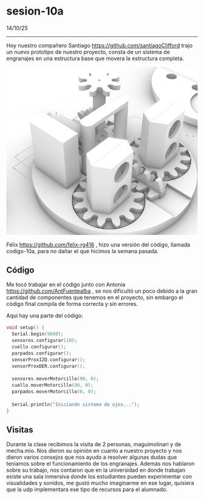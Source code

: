  # sesion-10a
14/10/25

---
Hoy nuestro compañero Santiago https://github.com/santiagoClifford trajo un nuevo prototipo de nuestro proyecto, consta de un sistema de engranajes en una estructura base que movera la estructura completa. 

![prototipo_3d](./imagenes/prototipo.webp)

Félix https://github.com/felix-rg416 , hizo una versión del código, llamada codigo-10a, para no dañar el que hicimos la semana pasada.

## Código 
Me tocó trabajar en el código junto con Antonia https://github.com/AntFuentealba , se nos dificultó un poco debido a la gran cantidad de componentes que tenemos en el proyecto, sin embargo el código final compila de forma correcta y sin errores.

Aquí hay una parte del código:

```cpp
void setup() {
  Serial.begin(9600);
  sensores.configurar(10);
  cuello.configurar();
  parpados.configurar();
  sensorProxIZQ.configurar();
  sensorProxDER.configurar();

  sensores.moverMotorcillo(90, 0);
  cuello.moverMotorcillo(90, 0);
  parpados.moverMotorcillo(0, 0);

  Serial.println("Iniciando sistema de ojos...");
}
```

## Visitas
Durante la clase recibimos la visita de 2 personas, maguimolinari y de mecha.mio. Nos dieron su opinión en cuanto a nuestro proyecto y nos dieron varios consejos que nos ayudo a resolver algunas dudas que teniamos sobre el funcionamiento de los engranajes. Además nos hablaron sobre su trabajo, nos contaron que en la universidad en donde trabajan existe una sala inmersiva donde los estudiantes pueden experimentar con visualidades y sonidos, me gustó mucho imaginarme en ese lugar, quisiera que la udp implementara ese tipo de recursos para el alumnado.

